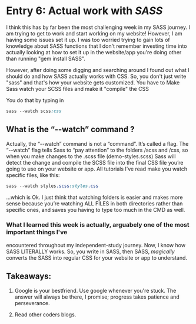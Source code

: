# Entry 6: Actual work with **_SASS_**

I think this has by far been the most challenging week in my SASS journey. I am trying to get to work 
and start working on my website! However, I am having some issues set it up.
I was too worried trying to gain lots of knowledge about SASS functions that I don't remember investing time into 
actually looking at how to set it up in the website/app you're doing other than 
running "gem install SASS".

However, after doing some digging and searching around I found out what I should do 
and how SASS actually works with CSS. So, you don't just write "sass" and that's how 
your website gets customized. You have to Make Sass watch your SCSS files and make it "compile" the CSS

You do that by typing in 
```sass
sass --watch scss:css
```

## What is the “--watch” command ?

Actually, the “--watch” command is not a “command”. It’s called a flag.
The “--watch” flag tells Sass to “pay attention” to the folders /scss and /css, so when you make changes to
the .scss file (demo-styles.scss) Sass will detect the change and compile the SCSS file into the final CSS file you’re going
to use on your website or app.
All tutorials I’ve read make you watch specific files, like this:

```sass
sass --watch styles.scss:styles.css
```
…which is Ok. I just think that watching folders is easier 
and makes more sense because you’re watching ALL FILES in both directories rather than specific ones, 
and saves you having to type too much in the CMD as well.


### What I learned this week is actually, arguabely one of the most important  things I've 
encountered throughout my independent-study journey. Now, I know how SASS LITERALLY works.
So, you write in SASS, then SASS, _magically_ converts the SASS into regular CSS for your website or app
 to understand.
 
 
 ## Takeaways:
 
 1) Google is your bestfriend. Use google whenever you're stuck. The answer
 will always be there, I promise; progress takes patience and perseverance. 
 
 2) Read other coders blogs.




